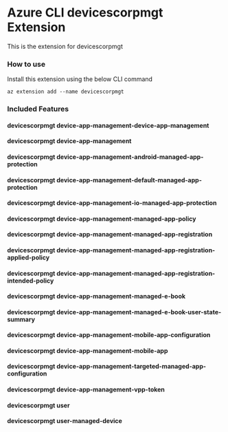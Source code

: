 # Azure CLI devicescorpmgt Extension #
This is the extension for devicescorpmgt

### How to use ###
Install this extension using the below CLI command
```
az extension add --name devicescorpmgt
```

### Included Features ###
#### devicescorpmgt device-app-management-device-app-management ####
#### devicescorpmgt device-app-management ####
#### devicescorpmgt device-app-management-android-managed-app-protection ####
#### devicescorpmgt device-app-management-default-managed-app-protection ####
#### devicescorpmgt device-app-management-io-managed-app-protection ####
#### devicescorpmgt device-app-management-managed-app-policy ####
#### devicescorpmgt device-app-management-managed-app-registration ####
#### devicescorpmgt device-app-management-managed-app-registration-applied-policy ####
#### devicescorpmgt device-app-management-managed-app-registration-intended-policy ####
#### devicescorpmgt device-app-management-managed-e-book ####
#### devicescorpmgt device-app-management-managed-e-book-user-state-summary ####
#### devicescorpmgt device-app-management-mobile-app-configuration ####
#### devicescorpmgt device-app-management-mobile-app ####
#### devicescorpmgt device-app-management-targeted-managed-app-configuration ####
#### devicescorpmgt device-app-management-vpp-token ####
#### devicescorpmgt user ####
#### devicescorpmgt user-managed-device ####